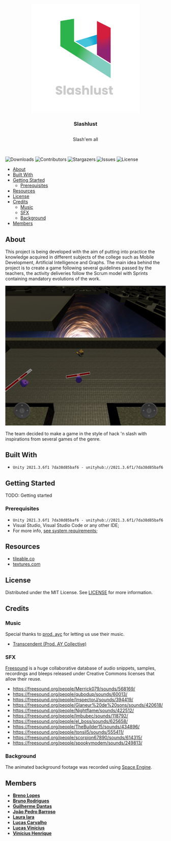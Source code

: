 <div align='center' style="display: flex; flex-direction: column; align-items: center; margin-bottom: 32px">
  <a href="https://github.com/Slashlust/slashlust">
  <img src="Assets/Sprites/slashlust-logo-alt.png" alt="Slashlust logo" width="340">
  </a>

  <h3 style="text-align: center">Slashlust</h3>

  <p style="text-align: center">Slash'em all</p>
</div>

![Downloads](https://img.shields.io/github/downloads/Slashlust/slashlust/total?style=for-the-badge) ![Contributors](https://img.shields.io/github/contributors/Slashlust/slashlust?style=for-the-badge) ![Stargazers](https://img.shields.io/github/stars/Slashlust/slashlust?style=for-the-badge) ![Issues](https://img.shields.io/github/issues/Slashlust/slashlust?style=for-the-badge) ![License](https://img.shields.io/github/license/Slashlust/slashlust?style=for-the-badge)

 

* [About](#about)
* [Built With](#built-with)
* [Getting Started](#getting-started)
  + [Prerequisites](#prerequisites)
* [Resources](#resources)
* [License](#license)
* [Credits](#credits)
  + [Music](#music)
  + [SFX](#sfx)
  + [Background](#background)
* [Members](#members)

## About 

<p>
 This project is being developed with the aim of putting into practice the knowledge acquired in different subjects of the college such as Mobile Development, Artificial Intelligence and Graphs. The main idea behind the project is to create a game following several guidelines passed by the teachers, the activity deliveries follow the Scrum model with Sprints containing mandatory evolutions of the work.
</p>

![Screen Shot](/Assets/Sprites/Art/demo.png)

<p>
The team decided to make a game in the style of hack 'n slash with inspirations from several games of the genre.
</p>

## Built With

* ``Unity 2021.3.6f1 7da38d85baf6 - unityhub://2021.3.6f1/7da38d85baf6``

## Getting Started

TODO: Getting started

### Prerequisites

* ``Unity 2021.3.6f1 7da38d85baf6 - unityhub://2021.3.6f1/7da38d85baf6``
* Visual Studio, Visual Studio Code or any other IDE; 
* For more info, [see system requirements](https://docs.unity3d.com/Manual/system-requirements.html); 

## Resources

* [tileable.co](https://tileable.co/)
* [textures.com](https://textures.com/)

## License

Distributed under the MIT License. See [LICENSE](https://github.com/Slashlust/slashlust/blob/main/LICENSE.md) for more information.

## Credits

### Music

Special thanks to [prod. ayc](https://www.youtube.com/channel/UC06oKQ_VOHjSXtXnUIbFoLg) for letting us use their music.

* [Transcendent (Prod. AY Collective)](https://www.youtube.com/watch?v=KwJTS5eCFZA)

### SFX

[Freesound](https://freesound.org/) is a huge collaborative database of audio snippets, samples, recordings and bleeps released under Creative Commons licenses that allow their reuse.

* https://freesound.org/people/Merrick079/sounds/568169/
* https://freesound.org/people/qubodup/sounds/60013/
* https://freesound.org/people/InspectorJ/sounds/394419/
* https://freesound.org/people/Glaneur%20de%20sons/sounds/420618/
* https://freesound.org/people/Nightflame/sounds/422512/
* https://freesound.org/people/lmbubec/sounds/118792/
* https://freesound.org/people/el_boss/sounds/625658/
* https://freesound.org/people/TheBuilder15/sounds/434896/
* https://freesound.org/people/tonsil5/sounds/555411/
* https://freesound.org/people/scorpion67890/sounds/614315/
* https://freesound.org/people/spookymodem/sounds/249813/

### Background

The animated background footage was recorded using [Space Engine](https://spaceengine.org/).

## Members

* **[Breno Lopes](https://github.com/zTrolly/)**
* **[Bruno Rodrigues](https://github.com/brunofaria27/)**
* **[Guilherme Dantas](https://github.com/Guilherme-Dantas/)**
* **[João Pedro Barroso](https://github.com/Saimom000/)**
* **[Laura Iara](https://github.com/mit018/)**
* **[Lucas Carvalho](https://github.com/Lucascluz/)**
* **[Lucas Vinícius](https://github.com/LucasVinicius314/)**
* **[Vinícius Henrique](https://github.com/viniciushgiovanini/)**
